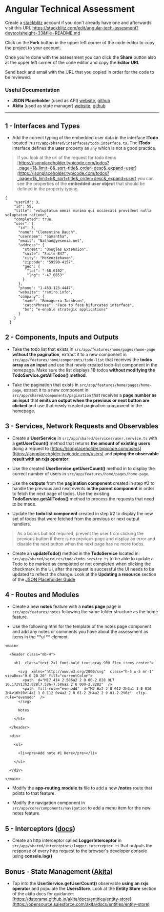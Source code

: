 # Angular Technical Assessment

 Create a [stackblitz](https://stackblitz.com/) account if you don't already have one and afterwards visit this URL https://stackblitz.com/edit/angular-tech-assesment?devtoolsheight=33&file=README.md

Click on the **Fork** button in the upper left corner of the code editor to copy the project to your account.

Once you're done with the assessment you can click the **Share** button also at the upper left corner of the code editor and copy the **Editor URL**

Send back and email with the URL that you copied in order for the code to be reviewed.

### Useful Documentation
 - **JSON Placeholder** (used as API) [website](https://jsonplaceholder.typicode.com/guide/), [github](https://github.com/typicode/json-server)
 - **Akita** (used as state manager) [website](https://opensource.salesforce.com/akita/docs/entities/entity-store), [github](https://github.com/salesforce/akita/)
---
## 1 - Interfaces and Types

- Add the correct typing of the embedded user data in the interface **ITodo** located in `src/app/shared/interfaces/todo.interface.ts`. The **ITodo** interface defines the **user** property as `any` which is not a good practice.

> If you look at the url of the request for todo items
> [https://jsonplaceholder.typicode.com/todos?_page=1&_limit=8&_sort=title&_order=desc&_expand=user](https://jsonplaceholder.typicode.com/todos?_page=1&_limit=8&_sort=title&_order=desc&_expand=user)
> you can see the properties of the **embedded user object** that should be defined in the property typing.

```
{
    "userId": 3,
    "id": 55,
    "title": "voluptatum omnis minima qui occaecati provident nulla voluptatem ratione",
    "completed": true,
    "user": {
      "id": 3,
      "name": "Clementine Bauch",
      "username": "Samantha",
      "email": "Nathan@yesenia.net",
      "address": {
        "street": "Douglas Extension",
        "suite": "Suite 847",
        "city": "McKenziehaven",
        "zipcode": "59590-4157",
        "geo": {
          "lat": "-68.6102",
          "lng": "-47.0653"
        }
      },
      "phone": "1-463-123-4447",
      "website": "ramiro.info",
      "company": {
        "name": "Romaguera-Jacobson",
        "catchPhrase": "Face to face bifurcated interface",
        "bs": "e-enable strategic applications"
      }
    }
  }
  ```

## 2 - Components, Inputs and Outputs

- Take the todo list that exists in `src/app/features/home/pages/home-page` **without the pagination**, extract it to a new component in `src/app/features/home/components/todo-list` that receives the **todos array as an input** and use that newly created todo-list component in the homepage. Make sure the list displays **10** todos **without modifying the TodoService.getAllTodos() method**.

- Take the pagination that exists in `src/app/features/home/pages/home-page`, extract it to a new component in `src/app/shared/components/pagination` that receives a **page number as an input** that **emits an output when the previous or next button are clicked** and use that newly created pagination component in the homepage. 

##  3 - Services, Network Requests and Observables

- Create a **UserService** in `src/app/shared/services/user.service.ts` with a **getUserCount()** method that returns **the amount of existing users** doing a request to [https://jsonplaceholder.typicode.com/users](https://jsonplaceholder.typicode.com/users) and **piping the observable result with an rxjs operator**.

- Use the created **UserService.getUserCount()** method in to display the correct number of users in `src/app/features/home/pages/home-page`.

- Use the **outputs** from the **pagination component** created in step #2 to handle the previous and next events **in the parent component** in order to fetch the next page of todos. Use the existing **TodoService.getAllTodos()** method to process the requests that need to be made.

- Update the **todo list component** created in step #2 to display the new set of todos that were fetched from the previous or next output handlers.

> As a bonus but not required, prevent the user from clicking the previous button if there is no previous page and display an error and disable the next button when the next page has no more todos.

- Create an **updateTodo()** method in the **TodoService** located in: `src/app/shared/services/todo/todo.service.ts` to be able to update a Todo to be marked as completed or not completed when clicking the checkmark in the UI, after the request is successful the UI needs to be updated to reflect the change. Look at the **Updating a resource** section of the [JSON Placeholder Guide](https://jsonplaceholder.typicode.com/guide/)

## 4 - Routes and Modules

- Create a new **notes** feature with a **notes page** page in `src/app/features/notes` following the same folder structure as the home feature.

- Use the following html for the template of the notes page component and add any notes or comments you have about the assessment as items in the **ul ** element.

```
<main>

  <header class="mb-4">  

    <h1  class="text-2xl font-bold text-gray-900 flex items-center">

      <svg  xmlns="http://www.w3.org/2000/svg"  class="h-5 w-5 mr-1"  viewBox="0 0 20 20" fill="currentColor">
        <path  d="M17.414 2.586a2 2 0 00-2.828 0L7 10.172V13h2.828l7.586-7.586a2 2 0 000-2.828z"  />
        <path  fill-rule="evenodd"  d="M2 6a2 2 0 012-2h4a1 1 0 010 2H4v10h10v-4a1 1 0 112 0v4a2 2 0 01-2 2H4a2 2 0 01-2-2V6z"  clip-rule="evenodd"  />
      </svg>

      Notes

    </h1>  

  </header>

  <div>

    <ul>

      <li><pre>Add note #1 Here</pre></li>

    </ul>

  </div>

</main>
```

- Modify the **app-routing.module.ts** file to add a new **/notes** route that points to that feature.

- Modify the navigation component in `src/app/core/components/navigation` to add a menu item for the new notes feature.

## 5 - Interceptors ([docs](https://angular.io/guide/http#intercepting-requests-and-responses))
- Create an http interceptor called **LoggerInterceptor**  in `src/app/shared/interceptors/logger.interceptor.ts` that outputs the response of every http request to the browser's developer console using **console.log()** 

## Bonus - State Management ([Akita](https://opensource.salesforce.com/akita/))

- Tap into the **UserService.getUserCount()** observable **using an rxjs operator** and populate the **UsersStore**. Look at the **Entity Store** section of the akita docs for guidance: [https://datorama.github.io/akita/docs/entities/entity-store](https://opensource.salesforce.com/akita/docs/entities/entity-store)
